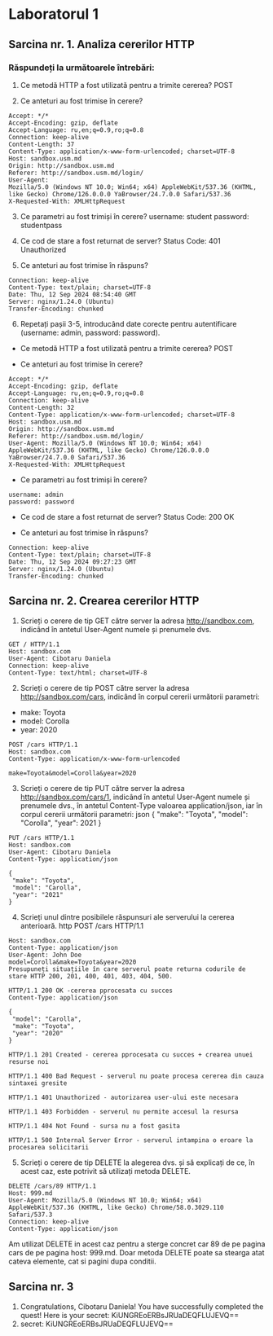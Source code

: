 # Laboratorul 1
## Sarcina nr. 1. Analiza cererilor HTTP

### Răspundeți la următoarele întrebări:
1. Ce metodă HTTP a fost utilizată pentru a trimite cererea? 
POST

2. Ce anteturi au fost trimise în cerere?
``` 
Accept: */*
Accept-Encoding: gzip, deflate
Accept-Language: ru,en;q=0.9,ro;q=0.8
Connection: keep-alive
Content-Length: 37
Content-Type: application/x-www-form-urlencoded; charset=UTF-8
Host: sandbox.usm.md
Origin: http://sandbox.usm.md
Referer: http://sandbox.usm.md/login/
User-Agent:
Mozilla/5.0 (Windows NT 10.0; Win64; x64) AppleWebKit/537.36 (KHTML, like Gecko) Chrome/126.0.0.0 YaBrowser/24.7.0.0 Safari/537.36
X-Requested-With: XMLHttpRequest
```

3. Ce parametri au fost trimiși în cerere?
username: student
password: studentpass

4. Ce cod de stare a fost returnat de server?
Status Code: 401 Unauthorized

5. Ce anteturi au fost trimise în răspuns?
``` 
Connection: keep-alive
Content-Type: text/plain; charset=UTF-8
Date: Thu, 12 Sep 2024 08:54:40 GMT
Server: nginx/1.24.0 (Ubuntu)
Transfer-Encoding: chunked
```

6. Repetați pașii 3-5, introducând date corecte pentru autentificare (username: admin, password: password).

* Ce metodă HTTP a fost utilizată pentru a trimite cererea? POST

* Ce anteturi au fost trimise în cerere?
```  
Accept: */*
Accept-Encoding: gzip, deflate
Accept-Language: ru,en;q=0.9,ro;q=0.8
Connection: keep-alive
Content-Length: 32
Content-Type: application/x-www-form-urlencoded; charset=UTF-8
Host: sandbox.usm.md
Origin: http://sandbox.usm.md
Referer: http://sandbox.usm.md/login/
User-Agent: Mozilla/5.0 (Windows NT 10.0; Win64; x64) AppleWebKit/537.36 (KHTML, like Gecko) Chrome/126.0.0.0 YaBrowser/24.7.0.0 Safari/537.36
X-Requested-With: XMLHttpRequest
```

* Ce parametri au fost trimiși în cerere?
```  
username: admin
password: password
```

* Ce cod de stare a fost returnat de server?
Status Code: 200 OK

* Ce anteturi au fost trimise în răspuns?
```   
Connection: keep-alive
Content-Type: text/plain; charset=UTF-8
Date: Thu, 12 Sep 2024 09:27:23 GMT
Server: nginx/1.24.0 (Ubuntu)
Transfer-Encoding: chunked
```

## Sarcina nr. 2. Crearea cererilor HTTP

1. Scrieți o cerere de tip GET către server la adresa http://sandbox.com, indicând în antetul User-Agent numele și prenumele dvs.
```   
GET / HTTP/1.1
Host: sandbox.com
User-Agent: Cibotaru Daniela
Connection: keep-alive
Content-Type: text/html; charset=UTF-8
```

2. Scrieți o cerere de tip POST către server la adresa http://sandbox.com/cars, indicând în corpul cererii următorii parametri:
- make: Toyota
- model: Corolla
- year: 2020
```  
POST /cars HTTP/1.1
Host: sandbox.com
Content-Type: application/x-www-form-urlencoded

make=Toyota&model=Corolla&year=2020
```

3. Scrieți o cerere de tip PUT către server la adresa http://sandbox.com/cars/1, indicând în antetul User-Agent numele și prenumele dvs., în antetul Content-Type valoarea application/json, iar în corpul cererii următorii parametri: json { "make": "Toyota", "model": "Corolla", "year": 2021 }
```   
PUT /cars HTTP/1.1
Host: sandbox.com
User-Agent: Cibotaru Daniela
Content-Type: application/json

{
 "make": "Toyota",
 "model": "Carolla",
 "year": "2021"
}
```
 
4. Scrieți unul dintre posibilele răspunsuri ale serverului la cererea anterioară. http POST /cars HTTP/1.1 
```
Host: sandbox.com 
Content-Type: application/json 
User-Agent: John Doe 
model=Corolla&make=Toyota&year=2020 
Presupuneți situațiile în care serverul poate returna codurile de stare HTTP 200, 201, 400, 401, 403, 404, 500.

HTTP/1.1 200 OK -cererea pprocesata cu succes
Content-Type: application/json

{
 "model": "Carolla",
 "make": "Toyota",
 "year": "2020"
}

HTTP/1.1 201 Created - cererea pprocesata cu succes + crearea unuei resurse noi

HTTP/1.1 400 Bad Request - serverul nu poate procesa cererea din cauza sintaxei gresite

HTTP/1.1 401 Unauthorized - autorizarea user-ului este necesara

HTTP/1.1 403 Forbidden - serverul nu permite accesul la resursa

HTTP/1.1 404 Not Found - sursa nu a fost gasita 

HTTP/1.1 500 Internal Server Error - serverul intampina o eroare la procesarea solicitarii

```

5. Scrieți o cerere de tip DELETE la alegerea dvs. și să explicați de ce, în acest caz, este potrivit să utilizați metoda DELETE.

```
DELETE /cars/89 HTTP/1.1
Host: 999.md
User-Agent: Mozilla/5.0 (Windows NT 10.0; Win64; x64) AppleWebKit/537.36 (KHTML, like Gecko) Chrome/58.0.3029.110 Safari/537.3
Connection: keep-alive
Content-Type: application/json
```

Am utilizat DELETE in acest caz pentru a sterge concret car 89 de pe pagina cars de pe pagina host: 999.md. Doar metoda DELETE poate sa stearga atat cateva elemente, cat si pagini dupa conditii.


## Sarcina nr. 3

1. Congratulations, Cibotaru Daniela! You have successfully completed the quest! Here is your secret: KiUNGREoERBsJRUaDEQFLUJEVQ==
2. secret: KiUNGREoERBsJRUaDEQFLUJEVQ==